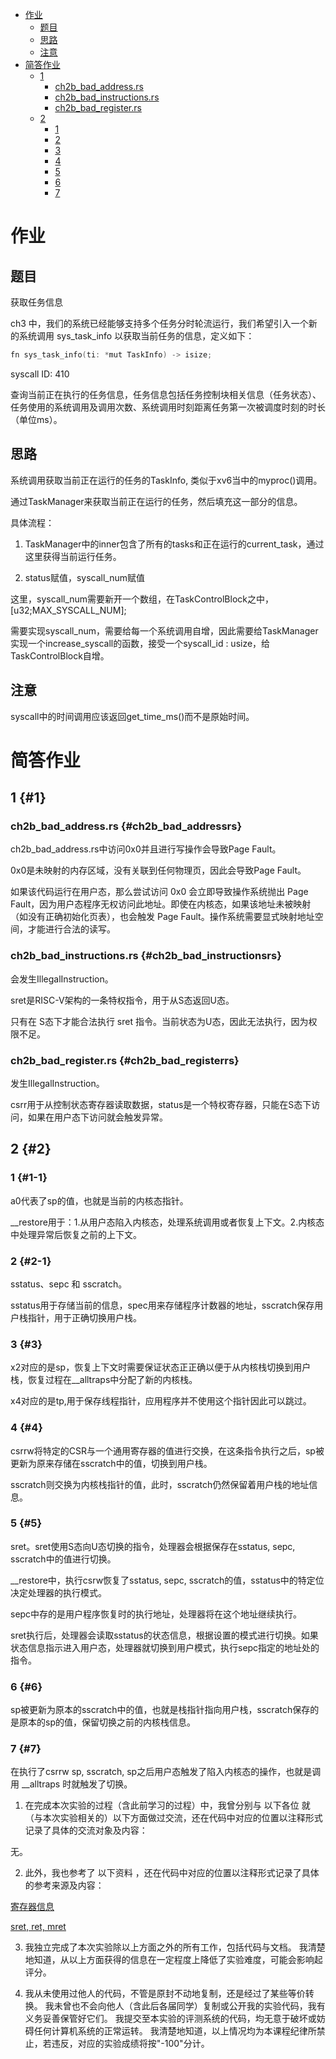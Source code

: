-   [作业](#作业)
    -   [题目](#题目)
    -   [思路](#思路)
    -   [注意](#注意)
-   [简答作业](#简答作业)
    -   [1](#1)
        -   [ch2b_bad_address.rs](#ch2b_bad_addressrs)
        -   [ch2b_bad_instructions.rs](#ch2b_bad_instructionsrs)
        -   [ch2b_bad_register.rs](#ch2b_bad_registerrs)
    -   [2](#2)
        -   [1](#1-1)
        -   [2](#2-1)
        -   [3](#3)
        -   [4](#4)
        -   [5](#5)
        -   [6](#6)
        -   [7](#7)

# 作业

## 题目

获取任务信息

ch3
中，我们的系统已经能够支持多个任务分时轮流运行，我们希望引入一个新的系统调用
sys_task_info 以获取当前任务的信息，定义如下：

``` c++
fn sys_task_info(ti: *mut TaskInfo) -> isize;
```

syscall ID: 410

查询当前正在执行的任务信息，任务信息包括任务控制块相关信息（任务状态）、任务使用的系统调用及调用次数、系统调用时刻距离任务第一次被调度时刻的时长（单位ms）。

## 思路

系统调用获取当前正在运行的任务的TaskInfo, 类似于xv6当中的myproc()调用。

通过TaskManager来获取当前正在运行的任务，然后填充这一部分的信息。

具体流程：

1.  TaskManager中的inner包含了所有的tasks和正在运行的current_task，通过这里获得当前运行任务。

2.  status赋值，syscall_num赋值

这里，syscall_num需要新开一个数组，在TaskControlBlock之中，\[u32;MAX_SYSCALL_NUM\];

需要实现syscall_num，需要给每一个系统调用自增，因此需要给TaskManager实现一个increase_syscall的函数，接受一个syscall_id
: usize，给TaskControlBlock自增。

## 注意

syscall中的时间调用应该返回get_time_ms()而不是原始时间。

# 简答作业

## 1 {#1}

### ch2b_bad_address.rs {#ch2b_bad_addressrs}

ch2b_bad_address.rs中访问0x0并且进行写操作会导致Page Fault。

0x0是未映射的内存区域，没有关联到任何物理页，因此会导致Page Fault。

如果该代码运行在用户态，那么尝试访问 0x0 会立即导致操作系统抛出 Page
Fault，因为用户态程序无权访问此地址。即使在内核态，如果该地址未被映射（如没有正确初始化页表），也会触发
Page Fault。操作系统需要显式映射地址空间，才能进行合法的读写。

### ch2b_bad_instructions.rs {#ch2b_bad_instructionsrs}

会发生IllegalInstruction。

sret是RISC-V架构的一条特权指令，用于从S态返回U态。

只有在 S态下才能合法执行 sret
指令。当前状态为U态，因此无法执行，因为权限不足。

### ch2b_bad_register.rs {#ch2b_bad_registerrs}

发生IllegalInstruction。

csrr用于从控制状态寄存器读取数据，status是一个特权寄存器，只能在S态下访问，如果在用户态下访问就会触发异常。

## 2 {#2}

### 1 {#1-1}

a0代表了sp的值，也就是当前的内核态指针。

\_\_restore用于：1.从用户态陷入内核态，处理系统调用或者恢复上下文。2.内核态中处理异常后恢复之前的上下文。

### 2 {#2-1}

sstatus、sepc 和 sscratch。

sstatus用于存储当前的信息，spec用来存储程序计数器的地址，sscratch保存用户栈指针，用于正确切换用户栈。

### 3 {#3}

x2对应的是sp，恢复上下文时需要保证状态正正确以便于从内核栈切换到用户栈，恢复过程在\_\_alltraps中分配了新的内核栈。

x4对应的是tp,用于保存线程指针，应用程序并不使用这个指针因此可以跳过。

### 4 {#4}

csrrw将特定的CSR与一个通用寄存器的值进行交换，在这条指令执行之后，sp被更新为原来存储在sscratch中的值，切换到用户栈。

sscratch则交换为内核栈指针的值，此时，sscratch仍然保留着用户栈的地址信息。

### 5 {#5}

sret。sret使用S态向U态切换的指令，处理器会根据保存在sstatus, sepc,
sscratch中的值进行切换。

\_\_restore中，执行csrw恢复了sstatus, sepc,
sscratch的值，sstatus中的特定位决定处理器的执行模式。

sepc中存的是用户程序恢复时的执行地址，处理器将在这个地址继续执行。

sret执行后，处理器会读取sstatus的状态信息，根据设置的模式进行切换。如果状态信息指示进入用户态，处理器就切换到用户模式，执行sepc指定的地址处的指令。

### 6 {#6}

sp被更新为原本的sscratch中的值，也就是栈指针指向用户栈，sscratch保存的是原本的sp的值，保留切换之前的内核栈信息。

### 7 {#7}

在执行了csrrw sp, sscratch,
sp之后用户态触发了陷入内核态的操作，也就是调用 \_\_alltraps
时就触发了切换。

1.  在完成本次实验的过程（含此前学习的过程）中，我曾分别与 以下各位
    就（与本次实验相关的）以下方面做过交流，还在代码中对应的位置以注释形式记录了具体的交流对象及内容：

无。

2.  此外，我也参考了 以下资料
    ，还在代码中对应的位置以注释形式记录了具体的参考来源及内容：

[寄存器信息](https://tclin914.github.io/77838749/)

[sret, ret,
mret](https://blog.csdn.net/weixin_42031299/article/details/136844715)

3.  我独立完成了本次实验除以上方面之外的所有工作，包括代码与文档。
    我清楚地知道，从以上方面获得的信息在一定程度上降低了实验难度，可能会影响起评分。

4.  我从未使用过他人的代码，不管是原封不动地复制，还是经过了某些等价转换。
    我未曾也不会向他人（含此后各届同学）复制或公开我的实验代码，我有义务妥善保管好它们。
    我提交至本实验的评测系统的代码，均无意于破坏或妨碍任何计算机系统的正常运转。
    我清楚地知道，以上情况均为本课程纪律所禁止，若违反，对应的实验成绩将按"-100"分计。
